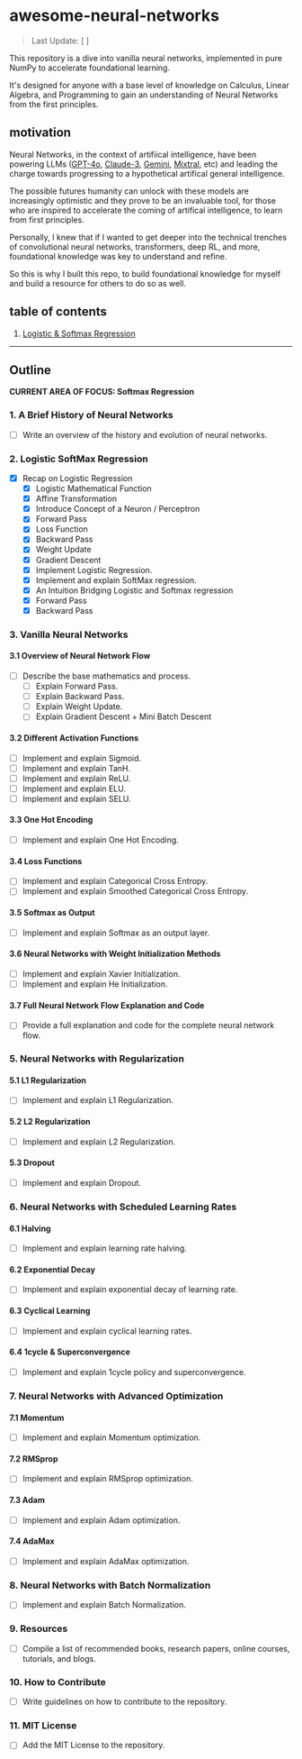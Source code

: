 # awesome-neural-networks

> Last Update: [  ]

This repository is a dive into vanilla neural networks, implemented in pure NumPy to accelerate foundational learning.

It's designed for anyone with a base level of knowledge on Calculus, Linear Algebra, and Programming to gain an understanding of Neural Networks from the first principles.

## motivation

Neural Networks, in the context of artifiical intelligence, have been powering LLMs ([GPT-4o](https://openai.com/index/hello-gpt-4o/), [Claude-3](https://www.anthropic.com/news/claude-3-family), [Gemini](https://deepmind.google/technologies/gemini/), [Mixtral](https://mistral.ai/news/mixtral-of-experts/), etc) and leading the charge towards progressing to a hypothetical artifical general intelligence. 

The possible futures humanity can unlock with these models are increasingly optimistic and they prove to be an invaluable tool, for those who are inspired to accelerate the coming of artifical intelligence, to learn from first principles.

Personally, I knew that if I wanted to get deeper into the technical trenches of convolutional neural networks, transformers, deep RL, and more, foundational knowledge was key to understand and refine.

So this is why I built this repo, to build foundational knowledge for myself and build a resource for others to do so as well.

## table of contents

1. [Logistic & Softmax Regression](#softmax-regression)




---

## Outline

**CURRENT AREA OF FOCUS: Softmax Regression**

### 1. A Brief History of Neural Networks
- [ ] Write an overview of the history and evolution of neural networks.

### 2. Logistic SoftMax Regression
- [X] Recap on Logistic Regression
  - [X] Logistic Mathematical Function
  - [X] Affine Transformation
  - [X] Introduce Concept of a Neuron / Perceptron
  - [X] Forward Pass
  - [X] Loss Function
  - [X] Backward Pass
  - [X] Weight Update
  - [X] Gradient Descent
  - [X] Implement Logistic Regression.
  - [X] Implement and explain SoftMax regression.
  - [X] An Intuition Bridging Logistic and Softmax regression
  - [X] Forward Pass
  - [X] Backward Pass

### 3. Vanilla Neural Networks
#### 3.1 Overview of Neural Network Flow
- [ ] Describe the base mathematics and process.
  - [ ] Explain Forward Pass.
  - [ ] Explain Backward Pass.
  - [ ] Explain Weight Update.
  - [ ] Explain Gradient Descent + Mini Batch Descent

#### 3.2 Different Activation Functions
- [ ] Implement and explain Sigmoid.
- [ ] Implement and explain TanH.
- [ ] Implement and explain ReLU.
- [ ] Implement and explain ELU.
- [ ] Implement and explain SELU.

#### 3.3 One Hot Encoding
- [ ] Implement and explain One Hot Encoding.

#### 3.4 Loss Functions
- [ ] Implement and explain Categorical Cross Entropy.
- [ ] Implement and explain Smoothed Categorical Cross Entropy.

#### 3.5 Softmax as Output
- [ ] Implement and explain Softmax as an output layer.

#### 3.6 Neural Networks with Weight Initialization Methods
- [ ] Implement and explain Xavier Initialization.
- [ ] Implement and explain He Initialization.

#### 3.7 Full Neural Network Flow Explanation and Code
- [ ] Provide a full explanation and code for the complete neural network flow.

### 5. Neural Networks with Regularization
#### 5.1 L1 Regularization
- [ ] Implement and explain L1 Regularization.

#### 5.2 L2 Regularization
- [ ] Implement and explain L2 Regularization.

#### 5.3 Dropout
- [ ] Implement and explain Dropout.

### 6. Neural Networks with Scheduled Learning Rates
#### 6.1 Halving
- [ ] Implement and explain learning rate halving.

#### 6.2 Exponential Decay
- [ ] Implement and explain exponential decay of learning rate.

#### 6.3 Cyclical Learning
- [ ] Implement and explain cyclical learning rates.

#### 6.4 1cycle & Superconvergence
- [ ] Implement and explain 1cycle policy and superconvergence.

### 7. Neural Networks with Advanced Optimization
#### 7.1 Momentum
- [ ] Implement and explain Momentum optimization.

#### 7.2 RMSprop
- [ ] Implement and explain RMSprop optimization.

#### 7.3 Adam
- [ ] Implement and explain Adam optimization.

#### 7.4 AdaMax
- [ ] Implement and explain AdaMax optimization.

### 8. Neural Networks with Batch Normalization
- [ ] Implement and explain Batch Normalization.

### 9. Resources
- [ ] Compile a list of recommended books, research papers, online courses, tutorials, and blogs.

### 10. How to Contribute
- [ ] Write guidelines on how to contribute to the repository.

### 11. MIT License
- [ ] Add the MIT License to the repository.
